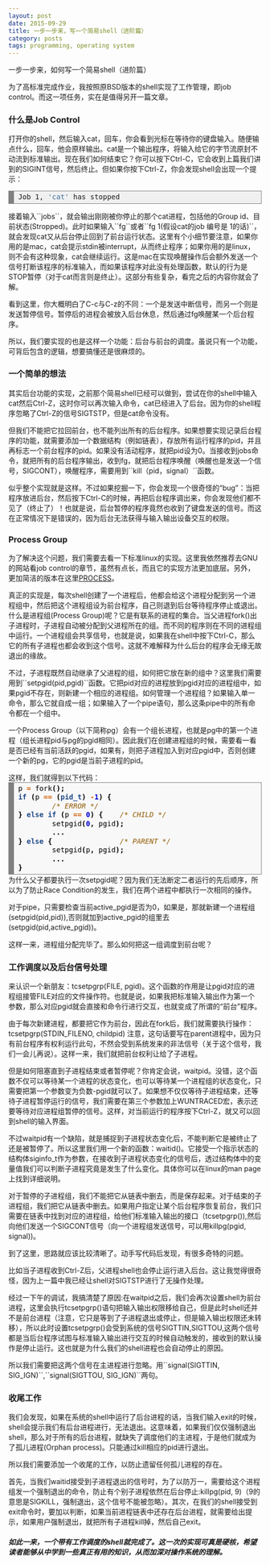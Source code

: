```yaml
---
layout: post
date: 2015-09-29
title: 一步一步来，写一个简易shell（进阶篇）
category: posts
tags: programming, operating system
---
```


一步一步来，如何写一个简易shell（进阶篇）
<p>为了高标准完成作业，我按照原BSD版本的shell实现了工作管理，即job control。而这一项任务，实在是值得另开一篇文章。</p>
<h3>什么是Job Control</h3>
<p>打开你的shell，然后输入cat，回车，你会看到光标在等待你的键盘输入。随便输点什么，回车，他会原样输出。cat是一个输出程序，将输入给它的字节流原封不动流到标准输出。现在我们如何结束它？你可以按下Ctrl-C，它会收到上篇我们讲到的SIGINT信号，然后终止。但如果你按下Ctrl-Z，你会发现shell会出现一个提示：</p>
<!-- HTML generated using hilite.me -->
<div style="background: #f0f0f0; overflow:auto;width:auto;border:solid gray;border-width:.1em .1em .1em .8em;padding:.2em .6em;"><pre style="margin: 0; line-height: 125%">Job 1, <span style="color: #4070a0">&#39;cat&#39;</span> has stopped
</pre></div>
<p>接着输入``jobs``，就会输出刚刚被你停止的那个cat进程，包括他的Group id、目前状态(Stropped)。此时如果输入``fg``或者``fg 1(假设cat的job 编号是 1的话)``，就会发现cat又从后台停止回到了前台运行状态。这里有个小细节要注意，如果你用的是mac，cat会提示stdin被interrupt，从而终止程序；如果你用的是linux，则不会有这种现象，cat会继续运行。这是mac在实现唤醒操作后会额外发送一个信号打断该程序的标准输入，而如果该程序对此没有处理函数，默认的行为是STOP暂停（对于cat而言则是终止）。这部分有些复杂，看完之后的内容你就会了解。</p>
<p>看到这里，你大概明白了C-c与C-z的不同：一个是发送中断信号，而另一个则是发送暂停信号。暂停后的进程会被放入后台休息，然后通过fg唤醒某一个后台程序。</p>
<p>所以，我们要实现的也是这样一个功能：后台与前台的调度。虽说只有一个功能，可背后包含的逻辑，想要搞懂还是很麻烦的。</p>

<h3>一个简单的想法</h3>
<p>其实后台功能的实现，之前那个简易shell已经可以做到，尝试在你的shell中输入cat然后Ctrl-Z，这时你可以再次输入命令，cat已经进入了后台。因为你的shell程序忽略了Ctrl-Z的信号SIGTSTP，但是cat命令没有。</p>
<p>但我们不能把它拉回前台，也不能列出所有的后台程序。如果想要实现记录后台程序的功能，就需要添加一个数据结构（例如链表），存放所有运行程序的pid，并且再标志一个前台程序的pid。如果没有活动程序，就把pid设为0。当接收到jobs命令，就把所有的后台程序输出，收到fg，就把后台程序唤醒（唤醒也是发送一个信号，SIGCONT），唤醒程序，需要用到``kill（pid，signal）``函数。</p>
<p>似乎整个实现就是这样。不过如果挖掘一下，你会发现一个很奇怪的“bug”：当把程序放进后台，然后按下Ctrl-C的时候，再把后台程序调出来，你会发现他们都不见了（终止了）！也就是说，后台暂停的程序竟然也收到了键盘发送的信号。而这在正常情况下是错误的，因为后台无法获得与输入输出设备交互的权限。</p>

<h3>Process Group</h3>
<p>为了解决这个问题，我们需要去看一下标准linux的实现。这里我依然推荐去GNU的网站看job control的章节，虽然有点长，而且它的实现方法更加底层。另外，更加简洁的版本在这里<a href="https://www.win.tue.nl/~aeb/linux/lk/lk-10.html">PROCESS</a>。</p>
<p>真正的实现是，每次shell创建了一个进程后，他都会给这个进程分配到另一个进程组中，然后把这个进程组设为前台程序，自己则退到后台等待程序停止或退出。什么是进程组(Process Group)呢？它是有联系的进程的集合。当父进程fork()出子进程时，子进程自动被分配到父进程所在的组。而不同的程序则在不同的进程组中运行。一个进程组会共享信号，也就是说，如果我在shell中按下Ctrl-C，那么它的所有子进程也都会收到这个信号。这就不难解释为什么后台的程序会无缘无故退出的缘故。</p>
<p>不过，子进程既然自动继承了父进程的组，如何把它放在新的组中？这里我们需要用到``setpgid(pid,pgid)``函数。它把pid对应的进程放到pgid对应的进程组中，如果pgid不存在，则新建一个相应的进程组。如何管理一个进程组？如果输入单一命令，那么它就自成一组；如果输入了一个pipe语句，那么这条pipe中的所有命令都在一个组中。</p>
<P>一个Process Group（以下简称pg）会有一个组长进程，也就是pg中的第一个进程（组长进程pid与pg的pgid相同）。因此我们在创建进程组的时候，需要看一看是否已经有当前活跃的pgid，如果有，则把子进程加入到对应pgid中，否则创建一个新的pg，它的pgid是当前子进程的pid。</P>
这样，我们就得到以下代码：
<!-- HTML generated using hilite.me -->
<div style="background: #f8f8f8; overflow:auto;width:auto;border:solid gray;border-width:.1em .1em .1em .8em;padding:.2em .6em;"><pre style="margin: 0; line-height: 125%"><span style="color: #000000">p</span> <span style="color: #ce5c00; font-weight: bold">=</span> <span style="color: #000000">fork</span><span style="color: #000000; font-weight: bold">();</span>
<span style="color: #204a87; font-weight: bold">if</span> <span style="color: #000000; font-weight: bold">(</span><span style="color: #000000">p</span> <span style="color: #ce5c00; font-weight: bold">==</span> <span style="color: #000000; font-weight: bold">(</span><span style="color: #204a87; font-weight: bold">pid_t</span><span style="color: #000000; font-weight: bold">)</span> <span style="color: #ce5c00; font-weight: bold">-</span><span style="color: #0000cf; font-weight: bold">1</span><span style="color: #000000; font-weight: bold">)</span> <span style="color: #000000; font-weight: bold">{</span>
        <span style="color: #8f5902; font-style: italic">/* ERROR */</span>
<span style="color: #000000; font-weight: bold">}</span> <span style="color: #204a87; font-weight: bold">else</span> <span style="color: #204a87; font-weight: bold">if</span> <span style="color: #000000; font-weight: bold">(</span><span style="color: #000000">p</span> <span style="color: #ce5c00; font-weight: bold">==</span> <span style="color: #0000cf; font-weight: bold">0</span><span style="color: #000000; font-weight: bold">)</span> <span style="color: #000000; font-weight: bold">{</span>    <span style="color: #8f5902; font-style: italic">/* CHILD */</span>
        <span style="color: #000000">setpgid</span><span style="color: #000000; font-weight: bold">(</span><span style="color: #0000cf; font-weight: bold">0</span><span style="color: #000000; font-weight: bold">,</span> <span style="color: #000000">pgid</span><span style="color: #000000; font-weight: bold">);</span>
        <span style="color: #000000; font-weight: bold">...</span>
<span style="color: #000000; font-weight: bold">}</span> <span style="color: #204a87; font-weight: bold">else</span> <span style="color: #000000; font-weight: bold">{</span>                <span style="color: #8f5902; font-style: italic">/* PARENT */</span>
        <span style="color: #000000">setpgid</span><span style="color: #000000; font-weight: bold">(</span><span style="color: #000000">p</span><span style="color: #000000; font-weight: bold">,</span> <span style="color: #000000">pgid</span><span style="color: #000000; font-weight: bold">);</span>
        <span style="color: #000000; font-weight: bold">...</span>
<span style="color: #000000; font-weight: bold">}</span>
</pre></div>
为什么父子都要执行一次setpgid呢？因为我们无法断定二者运行的先后顺序，所以为了防止Race Condition的发生，我们在两个进程中都执行一次相同的操作。
<p>对于pipe，只需要检查当前active_pgid是否为0，如果是，那就新建一个进程组(setpgid(pid,pid)),否则就加到active_pgid的组里去(setpgid(pid,active_pgid))。</p>
<p>这样一来，进程组分配完毕了。那么如何把这一组调度到前台呢？</p>

<h3>工作调度以及后台信号处理</h3>
<p>来认识一个新朋友：tcsetpgrp(FILE, pgid)。这个函数的作用是让pgid对应的进程组接管FILE对应的文件操作符。也就是说，如果我把标准输入输出作为第一个参数，那么对应pgid就会直接和命令行进行交互，也就变成了所谓的“前台”程序。</p>
<p>由于每次新建进程，都要把它作为前台，因此在fork后，我们就需要执行操作：tcsetpgrp(STDIN_FILENO, childpid) 注意，这句话要写在parent进程中，因为只有前台程序有权利运行此句，不然会受到系统发来的非法信号（关于这个信号，我们一会儿再说）。这样一来，我们就把前台权利让给了子进程。</p>
<p>但是如何阻塞直到子进程结束或者暂停呢？你肯定会说，waitpid。没错，这个函数不仅可以等待某一个进程的状态变化，也可以等待某一个进程组的状态变化，只需要把第一个参数变为负数-pgid就可以了。如果想不仅仅等待子进程结束，还等待子进程暂停运行的信号，我们需要在第三个参数加上WUNTRACED宏，表示还要等待对应进程组暂停的信号。这样，对当前运行的程序按下Ctrl-Z，就又可以回到shell的输入界面。</p>
<p>不过waitpid有一个缺陷，就是捕捉到子进程状态变化后，不能判断它是被终止了还是被暂停了。所以这里我们用一个新的函数：waitid()。它接受一个指示状态的结构体siginfo_t作为参数，在接收到子进程状态变化的信号后，透过结构体中的变量值我们可以判断子进程究竟是发生了什么变化。具体你可以在linux的man page上找到详细说明。</p>
<p>对于暂停的子进程组，我们不能把它从链表中删去，而是保存起来。对于结束的子进程组，我们把它从链表中删去。如果用户指定让某个后台程序恢复前台，我们只需要在链表中找到对应的进程组，给他们标准输入输出的接口（tcsetpgrp()),然后向他们发送一个SIGCONT信号（向一个进程组发送信号，可以用killpg(pgid, signal))。</p>
<p>到了这里，思路就应该比较清晰了。动手写代码后发现，有很多奇特的问题。</p>
<p>比如当子进程收到Ctrl-Z后，父进程shell也会停止运行进入后台。这让我觉得很奇怪，因为上一篇中我已经让shell对SIGTSTP进行了无操作处理。</p>
<p>经过一下午的调试，我搞清楚了原因:在waitpid之后，我们会再次设置shell为前台进程，这里会执行tcsetpgrp()语句把输入输出权限移给自己，但是此时shell还并不是前台进程（注意，它只是等到了子进程退出或停止，但是输入输出权限还未转移），所以此时设置tcsetpgrp()会受到系统的信号SIGTTIN,SIGTTOU,这两个信号都是当后台程序试图与标准输入输出进行交互的时候自动触发的，接收到的默认操作是停止运行。这也就是为什么我们的shell进程也会自动停止的原因。</p>
<p>所以我们需要把这两个信号在主进程进行忽略。用``signal(SIGTTIN, SIG_IGN)``,``signal(SIGTTOU, SIG_IGN)``两句。</p>

<h3>收尾工作</h3>
<p>我们会发现，如果在系统的shell中运行了后台进程的话，当我们输入exit的时候，shell会提示我们有后台进程进行，无法退出。这意味着，如果我们仅仅强制退出shell，那么对于所有的后台进程，就缺失了调度他们的主进程，于是他们就成为了孤儿进程(Orphan process)。只能通过kill相应的pid进行退出。</p>
<p>所以我们需要添加一个收尾的工作，以防止遗留任何孤儿进程的存在。</p>
<p>首先，当我们waitid接受到子进程退出的信号时，为了以防万一，需要给这个进程组发一个强制退出的命令，防止有个别子进程依然在后台停止:killpg(pid, 9)（9的意思是SIGKILL，强制退出，这个信号不能被忽略）。其次，在我们的shell接受到exit命令时，要加以判断，如果当前进程链表中还存在后台进程，就需要给出提示，如果用户强制退出，就把所有子进程kill掉，然后自己exit。</p>

<h5>如此一来，一个带有工作调度的shell就完成了。这一次的实现可真是硬核，希望读者能够从中学到一些真正有用的知识，从而加深对操作系统的理解。</h5>

